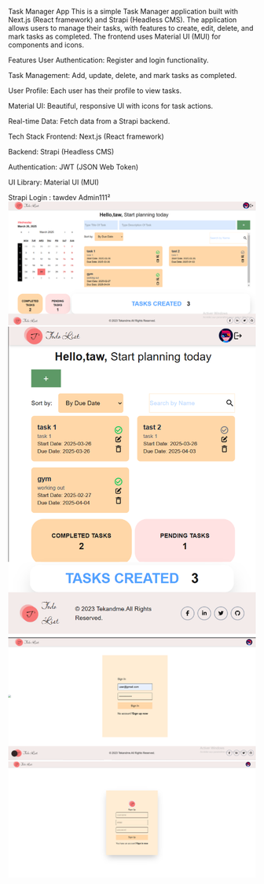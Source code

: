 Task Manager App
This is a simple Task Manager application built with Next.js (React framework) and Strapi (Headless CMS). The application allows users to manage their tasks, with features to create, edit, delete, and mark tasks as completed. The frontend uses Material UI (MUI) for components and icons.

Features
User Authentication: Register and login functionality.

Task Management: Add, update, delete, and mark tasks as completed.

User Profile: Each user has their profile to view tasks.

Material UI: Beautiful, responsive UI with icons for task actions.

Real-time Data: Fetch data from a Strapi backend.

Tech Stack
Frontend: Next.js (React framework)

Backend: Strapi (Headless CMS)

Authentication: JWT (JSON Web Token)

UI Library: Material UI (MUI)

Strapi Login : 
tawdev
Admin111²
<img src="./frontend/public/desktop.png" alt="desktop" width="600"/>
<img src="./frontend/public/mobile.png" alt="mobile" width="600"/>
<img src="./frontend/public/login.png" alt="login" width="600"/>
<img src="./frontend/public/register.png" alt="register" width="600"/>

